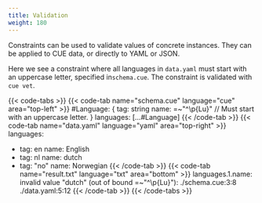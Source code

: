 ```yaml
---
title: Validation
weight: 180
---
```


Constraints can be used to validate values of concrete instances.
They can be applied to CUE data, or directly to YAML or JSON.

Here we see a constraint where all languages in `data.yaml` must start with
an uppercase letter, specified in`schema.cue`.
The constraint is validated with `cue vet`.

{{< code-tabs >}}
{{< code-tab name="schema.cue" language="cue"  area="top-left" >}}
#Language: {
	tag:  string
	name: =~"^\\p{Lu}" // Must start with an uppercase letter.
}
languages: [...#Language]
{{< /code-tab >}}
{{< code-tab name="data.yaml" language="yaml"  area="top-right" >}}
languages:
  - tag: en
    name: English
  - tag: nl
    name: dutch
  - tag: "no"
    name: Norwegian
{{< /code-tab >}}
{{< code-tab name="result.txt" language="txt"  area="bottom" >}}
languages.1.name: invalid value "dutch" (out of bound =~"^\\p{Lu}"):
    ./schema.cue:3:8
    ./data.yaml:5:12
{{< /code-tab >}}
{{< /code-tabs >}}
